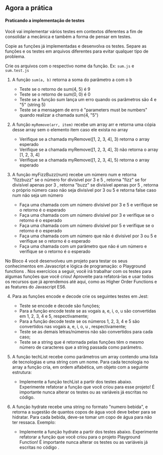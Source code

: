 ## Agora a prática
#### Praticando a implementação de testes

Você vai implementar vários testes em contextos diferentes a fim de consolidar a mecânica e também a forma de pensar em testes.

Copie as funções já implementadas e desenvolva os testes. Separe as funções e os testes em arquivos diferentes para evitar qualquer tipo de problema.

Crie os arquivos com o respectivo nome da função. Ex: `sum.js` e `sum.test.js`
1. A função `sum(a, b)` retorna a soma do parâmetro a com o b
    - Teste se o retorno de sum(4, 5) é 9
    - Teste se o retorno de sum(0, 0) é 0
    - Teste se a função sum lança um erro quando os parâmetros são 4 e "5" (string 5)
    - Teste se a mensagem de erro é "parameters must be numbers" quando realizar a chamada sum(4, "5")

2.  A função `myRemove(arr, item)` recebe um array arr e retorna uma cópia desse array sem o elemento item caso ele exista no array
    - Verifique se a chamada myRemove([1, 2, 3, 4], 3) retorna o array esperado
    - Verifique se a chamada myRemove([1, 2, 3, 4], 3) não retorna o array [1, 2, 3, 4]
    - Verifique se a chamada myRemove([1, 2, 3, 4], 5) retorna o array esperado

3. A função myFizzBuzz(num) recebe um número num e retorna "fizzbuzz" se o número for divisível por 3 e 5 , retorna "fizz" se for divisível apenas por 3 , retorna "buzz" se divisível apenas por 5 , retorna o próprio número caso não seja divisível por 3 ou 5 e retorna false caso num não seja um número
    - Faça uma chamada com um número divisível por 3 e 5 e verifique se o retorno é o esperado
    - Faça uma chamada com um número divisível por 3 e verifique se o retorno é o esperado
    - Faça uma chamada com um número divisível por 5 e verifique se o retorno é o esperado
    - Faça uma chamada com um número que não é divisível por 3 ou 5 e verifique se o retorno é o esperado
    - Faça uma chamada com um parâmetro que não é um número e verifique se o retorno é o esperado

No Bloco 4 você desenvolveu um projeto para testar os seus conhecimentos em Javascript e lógica de programação: o Playground functions . Nos exercícios a seguir, você irá trabalhar com os testes para algumas funções que você criou! Aproveite para refatorá-las e usar todos os recursos que já aprendemos até aqui, como as Higher Order Functions e as features do Javascript ES6.

4. Para as funções encode e decode crie os seguintes testes em Jest:
    - Teste se encode e decode são funções;
    - Para a função encode teste se as vogais a, e, i, o, u são convertidas em 1, 2, 3, 4 e 5, respectivamente;
    - Para a função decode teste se os números 1, 2, 3, 4 e 5 são convertidos nas vogais a, e, i, o, u , respectivamente;
    - Teste se as demais letras/números não são convertidos para cada caso;
    - Teste se a string que é retornada pelas funções têm o mesmo número de caracteres que a string passada como parâmetro.

5. A função techList recebe como parâmetros um array contendo uma lista de tecnologias e uma string com um nome. Para cada tecnologia no array a função cria, em ordem alfabética, um objeto com a seguinte estrutura:

    - Implemente a função techList a partir dos testes abaixo. Experimente refatorar a função que você criou para esse projeto! É importante nunca alterar os testes ou as variáveis já escritas no código.

6. A função hydrate recebe uma string no formato "numero bebida", e retorna a sugestão de quantos copos de água você deve beber para se hidratar. Para cada bebida, deve-se tomar um copo de água para não ter ressaca. Exemplo:

    - Implemente a função hydrate a partir dos testes abaixo. Experimente refatorar a função que você criou para o projeto Playground Function! É importante nunca alterar os testes ou as variáveis já escritas no código .
